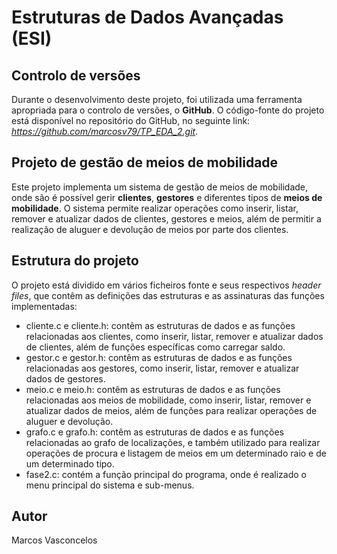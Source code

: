 # Estruturas de Dados Avançadas (ESI)


## Controlo de versões
Durante o desenvolvimento deste projeto, foi utilizada uma ferramenta apropriada para o controlo de versões, o **GitHub**.
O código-fonte do projeto está disponível no repositório do GitHub, no seguinte link: *https://github.com/marcosv79/TP_EDA_2.git*.

## Projeto de gestão de meios de mobilidade

Este projeto implementa um sistema de gestão de meios de mobilidade, onde são é possível gerir **clientes**, **gestores** e diferentes tipos de **meios de mobilidade**.
O sistema permite realizar operações como inserir, listar, remover e atualizar dados de clientes, gestores e meios, além de permitir a realização de aluguer e devolução de meios por parte dos clientes.

## Estrutura do projeto

O projeto está dividido em vários ficheiros fonte e seus respectivos *header files*, que contêm as definições das estruturas e as assinaturas das funções implementadas:
- cliente.c e cliente.h: contêm as estruturas de dados e as funções relacionadas aos clientes, como inserir, listar, remover e atualizar dados de clientes, além de funções específicas como carregar saldo.
- gestor.c e gestor.h: contêm as estruturas de dados e as funções relacionadas aos gestores, como inserir, listar, remover e atualizar dados de gestores.
- meio.c e meio.h: contêm as estruturas de dados e as funções relacionadas aos meios de mobilidade, como inserir, listar, remover e atualizar dados de meios, além de funções para realizar operações de aluguer e devolução.
- grafo.c e grafo.h: contêm as estruturas de dados e as funções relacionadas ao grafo de localizações, e também utilizado para realizar operações de procura e listagem de meios em um determinado raio e de um determinado tipo.
- fase2.c: contém a função principal do programa, onde é realizado o menu principal do sistema e sub-menus.


## Autor

Marcos Vasconcelos